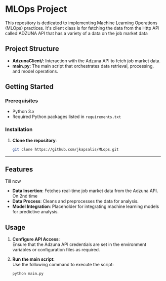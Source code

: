 # MLOps Project

This repository is dedicated to implementing Machine Learning Operations (MLOps) practices.
It's client class is for fetching the data from the Http API called ADZUNA API that has a variety of a data on the job market data 

## Project Structure
- **AdzunaClient/**: Interaction with the Adzuna API to fetch job market data.
- **main.py**: The main script that orchestrates data retrieval, processing, and model operations.

## Getting Started

### Prerequisites
- Python 3.x
- Required Python packages listed in `requirements.txt`

### Installation

1. **Clone the repository**:
   ```bash
   git clone https://github.com/jkapsalis/MLops.git

-------------------------------------------------------
## Features
Till now
- **Data Insertion**: Fetches real-time job market data from the Adzuna API.
On 2nd time
- **Data Process**: Cleans and preprocesses the data for analysis.
- **Model Integration**: Placeholder for integrating machine learning models for predictive analysis.

## Usage

1. **Configure API Access**:  
   Ensure that the Adzuna API credentials are set in the environment variables or configuration files as required.

2. **Run the main script**:  
   Use the following command to execute the script:
   ```bash
   python main.py
